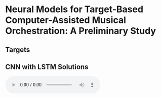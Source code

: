 # Neural Models for Target-Based Computer-Assisted Musical Orchestration: A Preliminary Study

## Targets

## CNN with LSTM Solutions

<audio controls>
  <source src="https://raw.githubusercontent.com/dzluke/DeepOrchestration/master/orchestrated_targets/cnn_n%3D10/orchestrated_Beethoven_chord1.wav?token=AFO5XL2BPVCIMWAC5TNGSD263GABA" type="audio/wav">
  <source src="https://raw.githubusercontent.com/dzluke/DeepOrchestration/master/orchestrated_targets/cnn_n%3D10/orchestrated_Beethoven_chord1.wav" type="audio/wav">
  

Your browser does not support the audio element.
</audio>

## ResNet Solutions



